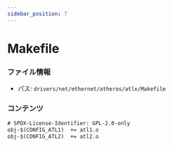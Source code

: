 ```yaml
---
sidebar_position: 7
---
```

# Makefile

### ファイル情報

- パス: `drivers/net/ethernet/atheros/atlx/Makefile`

### コンテンツ

```txt
# SPDX-License-Identifier: GPL-2.0-only
obj-$(CONFIG_ATL1)	+= atl1.o
obj-$(CONFIG_ATL2)	+= atl2.o


```
